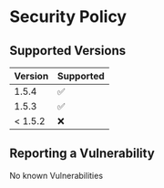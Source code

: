 # Security Policy

## Supported Versions

| Version | Supported          |
| ------- | ------------------ |
| 1.5.4   | :white_check_mark: |
| 1.5.3   | :white_check_mark: |
| < 1.5.2 | :x:                |

## Reporting a Vulnerability

No known Vulnerabilities
